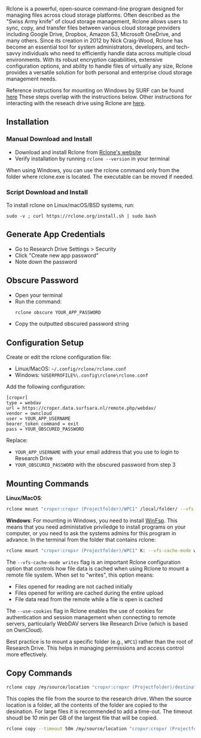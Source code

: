 
Rclone is a powerful, open-source command-line program designed for managing files across cloud storage platforms. Often described as the "Swiss Army knife" of cloud storage management, Rclone allows users to sync, copy, and transfer files between various cloud storage providers including Google Drive, Dropbox, Amazon S3, Microsoft OneDrive, and many others. Since its creation in 2012 by Nick Craig-Wood, Rclone has become an essential tool for system administrators, developers, and tech-savvy individuals who need to efficiently handle data across multiple cloud environments. With its robust encryption capabilities, extensive configuration options, and ability to handle files of virtually any size, Rclone provides a versatile solution for both personal and enterprise cloud storage management needs. 

Reference instructions for mounting on Windows by SURF can be found [here](https://servicedesk.surf.nl/wiki/spaces/WIKI/pages/102827692/Mounting+Research+Drive+with+Rclone+On+Windows) These steps overlap with the instructions below.
Other instructions for interacting with the reseach drive using Rclone are [here](https://servicedesk.surf.nl/wiki/spaces/WIKI/pages/102827686/Access+Research+Drive+via+Rclone).

## Installation

### Manual Download and Install
- Download and install Rclone from [Rclone's website](https://rclone.org/downloads/)
- Verify installation by running `rclone --version` in your terminal

When using Windows, you can use the rclone command only from the folder where rclone.exe is located. The executable can be moved if needed.

### Script Download and Install
To install rclone on Linux/macOS/BSD systems, run:

    sudo -v ; curl https://rclone.org/install.sh | sudo bash

## Generate App Credentials
- Go to Research Drive Settings > Security
- Click "Create new app password"
- Note down the password

## Obscure Password
- Open your terminal
- Run the command:
    ```bash
    rclone obscure YOUR_APP_PASSWORD
    ```
- Copy the outputted obscured password string

## Configuration Setup
Create or edit the rclone configuration file:
- Linux/MacOS: `~/.config/rclone/rclone.conf`
- Windows: `%USERPROFILE%\.config\rclone\rclone.conf`

Add the following configuration:
```
[cropxr]
type = webdav
url = https://cropxr.data.surfsara.nl/remote.php/webdav/
vendor = owncloud
user = YOUR_APP_USERNAME 
bearer_token_command = exit
pass = YOUR_OBSCURED_PASSWORD
```

Replace:
- `YOUR_APP_USERNAME` with your email address that you use to login to Research Drive
- `YOUR_OBSCURED_PASSWORD` with the obscured password from step 3

## Mounting Commands

**Linux/MacOS**:
```bash
rclone mount "cropxr:cropxr (Projectfolder)/WPC1" /local/folder/ --vfs-cache-mode writes --use-cookies -v
```

**Windows**:
For mounting in Windows, you need to install [WinFsp](https://winfsp.dev/). This means that you need administative priviledge to install programs on your computer, or you need to ask the systems admins for this program in advance.
In the terminal from the folder that contains rclone:

```bash
rclone mount "cropxr:cropxr (Projectfolder)/WPC1" K: --vfs-cache-mode writes --use-cookies -v
```

The `--vfs-cache-mode writes` flag is an important Rclone configuration option that controls how file data is cached when using Rclone to mount a remote file system.
When set to "writes", this option means:

- Files opened for reading are not cached initially
- Files opened for writing are cached during the entire upload
- File data read from the remote while a file is open is cached

The `--use-cookies` flag in Rclone enables the use of cookies for authentication and session management when connecting to remote servers, particularly WebDAV servers like Research Drive (which is based on OwnCloud).

Best practice is to mount a specific folder (e.g., `WPC1`) rather than the root of Research Drive. This helps in managing permissions and access control more effectively.


## Copy Commands
```bash
rclone copy /my/source/location "cropxr:cropxr (Projectfolder)/destination/folder"
```

This copies the file from the source to the research drive. When the source location is a folder, all the contents of the folder are copied to the desination.
For large files it is recommended to add a time-out. The timeout shoudl be 10 min per GB of the largest file that will be copied.

```bash
rclone copy --timeout 50m /my/source/location "cropxr:cropxr (Projectfolder)/destination/folder"
```

